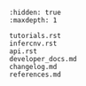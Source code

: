 ```{include} ../README.md

```

```{toctree}
:hidden: true
:maxdepth: 1

tutorials.rst
infercnv.rst
api.rst
developer_docs.md
changelog.md
references.md
```
